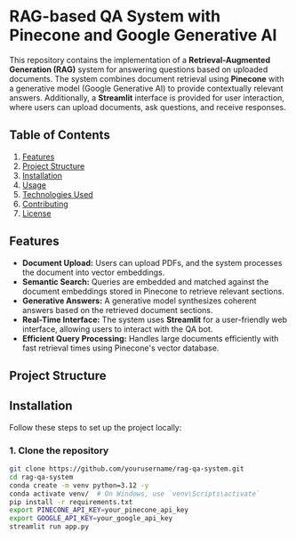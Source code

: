 # **RAG-based QA System with Pinecone and Google Generative AI**

This repository contains the implementation of a **Retrieval-Augmented Generation (RAG)** system for answering questions based on uploaded documents. The system combines document retrieval using **Pinecone** with a generative model (Google Generative AI) to provide contextually relevant answers. Additionally, a **Streamlit** interface is provided for user interaction, where users can upload documents, ask questions, and receive responses.

## **Table of Contents**

1. [Features](#features)
2. [Project Structure](#project-structure)
3. [Installation](#installation)
4. [Usage](#usage)
5. [Technologies Used](#technologies-used)
6. [Contributing](#contributing)
7. [License](#license)

## **Features**

- **Document Upload:** Users can upload PDFs, and the system processes the document into vector embeddings.
- **Semantic Search:** Queries are embedded and matched against the document embeddings stored in Pinecone to retrieve relevant sections.
- **Generative Answers:** A generative model synthesizes coherent answers based on the retrieved document sections.
- **Real-Time Interface:** The system uses **Streamlit** for a user-friendly web interface, allowing users to interact with the QA bot.
- **Efficient Query Processing:** Handles large documents efficiently with fast retrieval times using Pinecone's vector database.
  
## **Project Structure**


## **Installation**

Follow these steps to set up the project locally:

### 1. Clone the repository

```bash
git clone https://github.com/yourusername/rag-qa-system.git
cd rag-qa-system
conda create -m venv python=3.12 -y
conda activate venv/  # On Windows, use `venv\Scripts\activate`
pip install -r requirements.txt
export PINECONE_API_KEY=your_pinecone_api_key
export GOOGLE_API_KEY=your_google_api_key
streamlit run app.py
```
